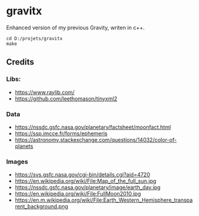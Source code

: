 # gravitx
Enhanced version of my previous Gravity, writen in c++.


```
cd D:/projets/gravitx
make
```

## Credits 

### Libs:
- https://www.raylib.com/
- https://github.com/leethomason/tinyxml2

### Data
- https://nssdc.gsfc.nasa.gov/planetary/factsheet/moonfact.html
- https://ssp.imcce.fr/forms/ephemeris
- https://astronomy.stackexchange.com/questions/14032/color-of-planets

### Images
- https://svs.gsfc.nasa.gov/cgi-bin/details.cgi?aid=4720
- https://en.wikipedia.org/wiki/File:Map_of_the_full_sun.jpg
- https://nssdc.gsfc.nasa.gov/planetary/image/earth_day.jpg
- https://en.wikipedia.org/wiki/File:FullMoon2010.jpg
- https://en.m.wikipedia.org/wiki/File:Earth_Western_Hemisphere_transparent_background.png